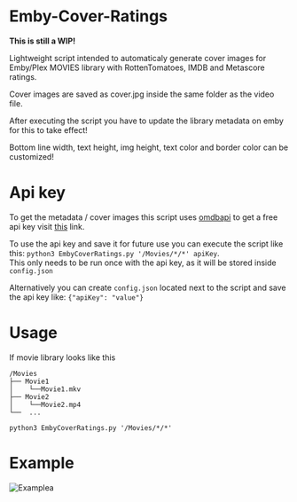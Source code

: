 
# Emby-Cover-Ratings
**This is still a WIP!**

Lightweight script intended to automaticaly generate cover images for Emby/Plex MOVIES library with RottenTomatoes, IMDB and Metascore ratings.

Cover images are saved as cover.jpg inside the same folder as the video file.

After executing the script you have to update the library metadata on emby for this to take effect!

Bottom line width, text height, img height, text color and border color can be customized!

# Api key
To get the metadata / cover images this script uses [omdbapi](http://www.omdbapi.com/) to get a free api key visit [this](http://www.omdbapi.com/apikey.aspx) link.

To use the api key and save it for future use you can execute the script like this: ```python3 EmbyCoverRatings.py '/Movies/*/*' apiKey```.<br/>
This only needs to be run once with the api key, as it will be stored inside ```config.json```

Alternatively you can create ```config.json``` located next to the script and save the api key like: ```{"apiKey": "value"}```

# Usage
If movie library looks like this
```
/Movies
├── Movie1
│    └──Movie1.mkv
├── Movie2
│    └──Movie2.mp4 
└──  ...
```
```python3 EmbyCoverRatings.py '/Movies/*/*'```

# Example
![Example](https://user-images.githubusercontent.com/30437204/111710427-70f36200-8828-11eb-9744-aafbcb71ea27.png)a
